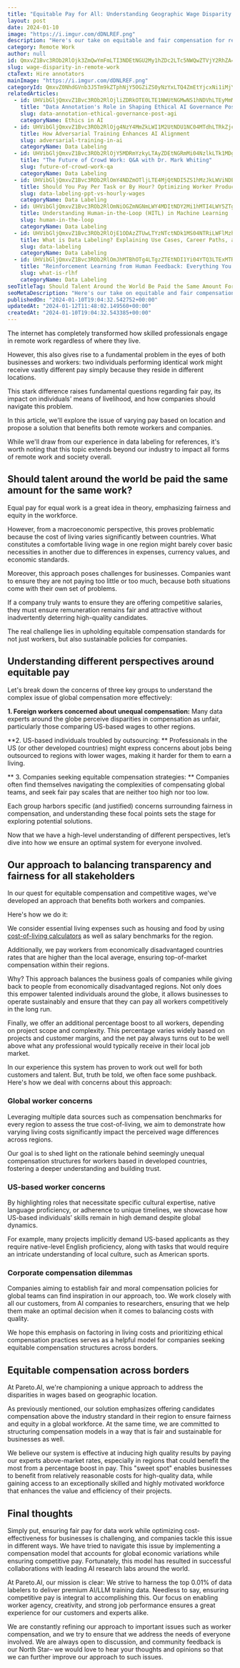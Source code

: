 ```yaml
---
title: "Equitable Pay for All: Understanding Geographic Wage Disparity in Remote Work"
layout: post
date: 2024-01-10
image: "https://i.imgur.com/dDNLREF.png"
description: "Here's our take on equitable and fair compensation for remote workers worldwide."
category: Remote Work
author: null
id: QmxvZ1Bvc3ROb2RlOjk3ZmQwYmFmLTI3NDEtNGU2My1hZDc2LTc5NWQwZTVjY2RhZA==
slug: wage-disparity-in-remote-work
ctaText: Hire annotators
mainImage: "https://i.imgur.com/dDNLREF.png"
categoryId: QmxvZ0NhdGVnb3J5Tm9kZTphNjY5OGZiZS0yNzYxLTQ4ZmEtYjcxNi1iMjY1OWZhYzlmYTA=
relatedArticles:
  - id: UHVibGljQmxvZ1Bvc3ROb2RlOjliZDRkOTE0LTE1NWUtNGMwNS1hNDVhLTEyMmMwOThmMjY3NQ==
    title: "Data Annotation's Role in Shaping Ethical AI Governance Post-AGI"
    slug: data-annotation-ethical-governance-post-agi
    categoryName: Ethics in AI
  - id: UHVibGljQmxvZ1Bvc3ROb2RlOjg4NzY4MmZkLWI1M2UtNDU1NC04MTdhLTRkZjc5ZmEwNzQxYQ==
    title: How Adversarial Training Enhances AI Alignment
    slug: adversarial-training-in-ai
    categoryName: Data Labeling
  - id: UHVibGljQmxvZ1Bvc3ROb2RlOjY5MDRmYzkyLTAyZDEtNGRmMi04NzlkLTk1MDg2ZmYwYjc4Ng==
    title: "The Future of Crowd Work: Q&A with Dr. Mark Whiting"
    slug: future-of-crowd-work-qa
    categoryName: Data Labeling
  - id: UHVibGljQmxvZ1Bvc3ROb2RlOmY4NDZmOTljLTE4MjQtNDI5ZS1hMzJkLWViNDEzOTIzZWI3OA==
    title: Should You Pay Per Task or By Hour? Optimizing Worker Productivity for High-Quality Data
    slug: data-labeling-ppt-vs-hourly-wages
    categoryName: Data Labeling
  - id: UHVibGljQmxvZ1Bvc3ROb2RlOmNiOGZmNGNmLWY4MDItNDY2Mi1hMTI4LWY5ZTgxMmM3OTAyMw==
    title: Understanding Human-in-the-Loop (HITL) in Machine Learning
    slug: human-in-the-loop
    categoryName: Data Labeling
  - id: UHVibGljQmxvZ1Bvc3ROb2RlOjE1ODAzZTUwLTYzNTctNDk1MS04NTRiLWFlMzhhZmIxMTdkNQ==
    title: What is Data Labeling? Explaining Use Cases, Career Paths, and Impact in AI
    slug: data-labeling
    categoryName: Data Labeling
  - id: UHVibGljQmxvZ1Bvc3ROb2RlOmJhMTBhOTg4LTgzZTEtNDI1Yi04YTQ3LTExMTRlYmEwODgyNw==
    title: "Reinforcement Learning from Human Feedback: Everything You Need to Know"
    slug: what-is-rlhf
    categoryName: Data Labeling
seoTitleTag: Should Talent Around the World Be Paid the Same Amount For the Same Work?
seoMetaDescription: "Here's our take on equitable and fair compensation for remote workers worldwide."
publishedOn: "2024-01-10T19:04:32.542752+00:00"
updatedAt: "2024-01-12T11:48:02.149560+00:00"
createdAt: "2024-01-10T19:04:32.543385+00:00"
---
```

The internet has completely transformed how skilled professionals engage in remote work regardless of where they live.

However, this also gives rise to a fundamental problem in the eyes of both businesses and workers: two individuals performing identical work might receive vastly different pay simply because they reside in different locations.

This stark difference raises fundamental questions regarding fair pay, its impact on individuals' means of livelihood, and how companies should navigate this problem.

In this article, we'll explore the issue of varying pay based on location and propose a solution that benefits both remote workers and companies.

While we'll draw from our experience in data labeling for references, it's worth noting that this topic extends beyond our industry to impact all forms of remote work and society overall.

## Should talent around the world be paid the same amount for the same work?

Equal pay for equal work is a great idea in theory, emphasizing fairness and equity in the workforce.

However, from a macroeconomic perspective, this proves problematic because the cost of living varies significantly between countries. What constitutes a comfortable living wage in one region might barely cover basic necessities in another due to differences in expenses, currency values, and economic standards.


Moreover, this approach poses challenges for businesses. Companies want to ensure they are not paying too little or too much, because both situations come with their own set of problems.

If a company truly wants to ensure they are offering competitive salaries, they must ensure remuneration remains fair and attractive without inadvertently deterring high-quality candidates.

The real challenge lies in upholding equitable compensation standards for not just workers, but also sustainable policies for companies.

## Understanding different perspectives around equitable pay

Let's break down the concerns of three key groups to understand the complex issue of global compensation more effectively:

**1. Foreign workers concerned about unequal compensation:** Many data experts around the globe perceive disparities in compensation as unfair, particularly those comparing US-based wages to other regions.

**2. US-based individuals troubled by outsourcing: ** Professionals in the US (or other developed countries) might express concerns about jobs being outsourced to regions with lower wages, making it harder for them to earn a living.

** 3. Companies seeking equitable compensation strategies: ** Companies often find themselves navigating the complexities of compensating global teams, and seek fair pay scales that are neither too high nor too low.

Each group harbors specific (and justified) concerns surrounding fairness in compensation, and understanding these focal points sets the stage for exploring potential solutions.

Now that we have a high-level understanding of different perspectives, let’s dive into how we ensure an optimal system for everyone involved. 

## Our approach to balancing transparency and fairness for all stakeholders

In our quest for equitable compensation and competitive wages, we've developed an approach that benefits both workers and companies.

Here's how we do it: 

We consider essential living expenses such as housing and food by using [cost-of-living calculators](https://livingcost.org/cost) as well as salary benchmarks for the region.

Additionally, we pay workers from economically disadvantaged countries rates that are higher than the local average, ensuring top-of-market compensation within their regions.

Why? This approach balances the business goals of companies while giving back to people from economically disadvantaged regions. Not only does this empower talented individuals around the globe, it allows businesses to operate sustainably and ensure that they can pay all workers competitively in the long run.

Finally, we offer an additional percentage boost to all workers, depending on project scope and complexity. This percentage varies widely based on projects and customer margins, and the net pay always turns out to be well above what any professional would typically receive in their local job market. 

In our experience this system has proven to work out well for both customers and talent. But, truth be told, we often face some pushback. Here's how we deal with concerns about this approach:

### Global worker concerns

Leveraging multiple data sources such as compensation benchmarks for every region to assess the true cost-of-living, we aim to demonstrate how varying living costs significantly impact the perceived wage differences across regions.

Our goal is to shed light on the rationale behind seemingly unequal compensation structures for workers based in developed countries, fostering a deeper understanding and building trust.

### US-based worker concerns

By highlighting roles that necessitate specific cultural expertise, native language proficiency, or adherence to unique timelines, we showcase how US-based individuals’ skills remain in high demand despite global dynamics.

For example, many projects implicitly demand US-based applicants as they require native-level English proficiency, along with tasks that would require an intricate understanding of local culture, such as American sports.

### Corporate compensation dilemmas

Companies aiming to establish fair and moral compensation policies for global teams can find inspiration in our approach, too. We work closely with all our customers, from AI companies to researchers, ensuring that we help them make an optimal decision when it comes to balancing costs with quality.

We hope this emphasis on factoring in living costs and prioritizing ethical compensation practices serves as a helpful model for companies seeking equitable compensation structures across borders.

## Equitable compensation across borders

At Pareto.AI, we're championing a unique approach to address the disparities in wages based on geographic location.

As previously mentioned, our solution emphasizes offering candidates compensation above the industry standard in their region to ensure fairness and equity in a global workforce. At the same time, we are committed to structuring compensation models in a way that is fair and sustainable for businesses as well.

We believe our system is effective at inducing high quality results by paying our experts above-market rates, especially in regions that could benefit the most from a percentage boost in pay. This "sweet spot" enables businesses to benefit from relatively reasonable costs for high-quality data, while gaining access to an exceptionally skilled and highly motivated workforce that enhances the value and efficiency of their projects.

## Final thoughts

Simply put, ensuring fair pay for data work while optimizing cost-effectiveness for businesses is challenging, and companies tackle this issue in different ways. We have tried to navigate this issue by implementing a compensation model that accounts for global economic variations while ensuring competitive pay. Fortunately, this model has resulted in successful collaborations with leading AI research labs around the world.

At Pareto.AI, our mission is clear: We strive to harness the top 0.01% of data labelers to deliver premium AI/LLM training data. Needless to say, ensuring competitive pay is integral to accomplishing this. Our focus on enabling worker agency, creativity, and strong job performance ensures a great experience for our customers and experts alike.

We are constantly refining our approach to important issues such as worker compensation, and we try to ensure that we address the needs of everyone involved. We are always open to discussion, and community feedback is our North Star– we would love to hear your thoughts and opinions so that we can further improve our approach to such issues.